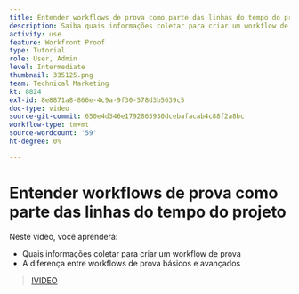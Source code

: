 ```yaml
---
title: Entender workflows de prova como parte das linhas do tempo do projeto
description: Saiba quais informações coletar para criar um workflow de prova e a diferença entre workflows de prova básicos e avançados em [!DNL  Workfront].
activity: use
feature: Workfront Proof
type: Tutorial
role: User, Admin
level: Intermediate
thumbnail: 335125.png
team: Technical Marketing
kt: 8824
exl-id: 8e8871a8-866e-4c9a-9f30-578d3b5639c5
doc-type: video
source-git-commit: 650e4d346e1792863930dcebafacab4c88f2a8bc
workflow-type: tm+mt
source-wordcount: '59'
ht-degree: 0%

---
```


# Entender workflows de prova como parte das linhas do tempo do projeto

Neste vídeo, você aprenderá:

* Quais informações coletar para criar um workflow de prova
* A diferença entre workflows de prova básicos e avançados

>[!VIDEO](https://video.tv.adobe.com/v/335125/?quality=12&learn=on)



